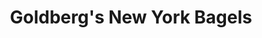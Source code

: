 ---
title: "Goldberg's New York Bagels"
url: /silver-spring/goldbergs-new-york-bagels/
shop: bakery
---